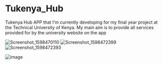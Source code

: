 # Tukenya_Hub
Tukenya Hub APP that I'm currently developing for my final year project at the Technical University of Kenya. My main aim is to provide all services provided for by the university website on the app

![Screenshot_1598470110](https://user-images.githubusercontent.com/37111392/92296985-291f8400-ef43-11ea-96c7-cf3bb78c7ac2.png)
![Screenshot_1598472399](https://user-images.githubusercontent.com/37111392/92296979-17d67780-ef43-11ea-8f93-e955565867ff.png)
![Screenshot_1598472393](https://user-images.githubusercontent.com/37111392/92296987-2ae94780-ef43-11ea-8dcf-31f42dbe243c.png)

![image](https://user-images.githubusercontent.com/37111392/92297333-e9f33200-ef46-11ea-8afa-890979a1346e.jpg)




